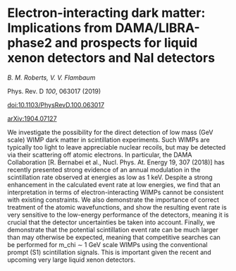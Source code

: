 # Electron-interacting dark matter: Implications from DAMA/LIBRA-phase2 and prospects for liquid xenon detectors and NaI detectors

_B. M. Roberts, V. V. Flambaum_

Phys. Rev. D *100*, 063017 (2019)

[doi:10.1103/PhysRevD.100.063017](http://dx.doi.org/10.1103/PhysRevD.100.063017)

[arXiv:1904.07127](http://arxiv.org/abs/1904.07127)


We investigate the possibility for the direct detection of low mass (GeV scale) WIMP dark matter in scintillation experiments. Such WIMPs are typically too light to leave appreciable nuclear recoils, but may be detected via their scattering off atomic electrons. In particular, the DAMA Collaboration [R. Bernabei et al., Nucl. Phys. At. Energy 19, 307 (2018)] has recently presented strong evidence of an annual modulation in the scintillation rate observed at energies as low as 1 keV. Despite a strong enhancement in the calculated event rate at low energies, we find that an interpretation in terms of electron-interacting WIMPs cannot be consistent with existing constraints. We also demonstrate the importance of correct treatment of the atomic wavefunctions, and show the resulting event rate is very sensitive to the low-energy performance of the detectors, meaning it is crucial that the detector uncertainties be taken into account. Finally, we demonstrate that the potential scintillation event rate can be much larger than may otherwise be expected, meaning that competitive searches can be performed for m_chi $\sim$ 1 GeV scale WIMPs using the conventional prompt (S1) scintillation signals. This is important given the recent and upcoming very large liquid xenon detectors.

